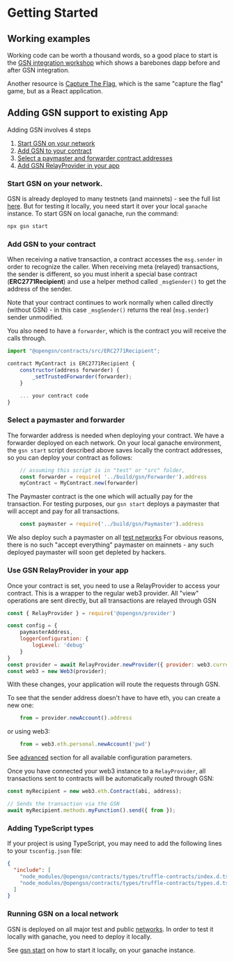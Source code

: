 # Getting Started

## Working examples <a id="working_example"></a>

Working code can be worth a thousand words, so a good place to start is the
[GSN integration workshop](https://github.com/opengsn/workshop) which shows a
barebones dapp before and after GSN integration.

Another resource is [Capture The Flag](https://github.com/opengsn/ctf-react), 
which is the same "capture the flag" game, but as a React application.

## Adding GSN support to existing App

Adding GSN involves 4 steps

1. [Start GSN on your network](#start-gsn)
2. [Add GSN to your contract](#add-to-contract)
3. [Select a paymaster and forwarder contract addresses](#select-paymaster)
4. [Add GSN RelayProvider in your app](#add-provider)


### Start GSN on your network. <a id='start-gsn'></a>

GSN is already deployed to many testnets (and mainnets) - see the full list [here](/networks).
But for testing it locally, you need start it over your local `ganache` instance.
To start GSN on local ganache, run the command:
```bash
npx gsn start
```

### Add GSN to your contract <a id='add-to-contract'></a>
When receiving a native transaction, a contract accesses the `msg.sender` in order to recognize the caller.
When receiving meta (relayed) transactions, the sender is different, so you must inherit
a special base contract (**ERC2771Recipient**) and use a helper method called `_msgSender()` to get the
address of the sender.

Note that your contract continues to work normally when called directly (without GSN) - in this case `_msgSender()` 
returns the real (`msg.sender`) sender unmodified.

You also need to have a `forwarder`, which is the contract you will receive the calls through.

```javascript
import "@opengsn/contracts/src/ERC2771Recipient";

contract MyContract is ERC2771Recipient {
    constructor(address forwarder) {
        _setTrustedForwarder(forwarder);
    }

    ... your contract code
}
```

### Select a paymaster and forwarder <a id="select-paymaster"></a>

The forwarder address is needed when deploying your contract. We have a forwarder deployed on each network.
On your local ganache environment, the `gsn start` script described above saves locally the contract
addresses, so you can deploy your contract as follows:

```javascript
    // assuming this script is in "test" or "src" folder, 
    const forwarder = require( '../build/gsn/Forwarder').address
    myContract = MyContract.new(forwarder)
```

The Paymaster contract is the one which will actually pay for the transaction.
For testing purposes, our `gsn start` deploys a paymaster that will accept and pay for all transactions.

```javascript
    const paymaster = require('../build/gsn/Paymaster').address
```

We also deploy such a paymaster on all [test networks](/networks.md)
For obvious reasons, there is no such "accept everything" paymaster on mainnets - any such deployed paymaster will soon get depleted by hackers.

### Use GSN RelayProvider in your app <a id="add-provider"></a>

Once your contract is set, you need to use a RelayProvider to access your contract. This is a wrapper to the regular web3 provider. All "view" operations are sent directly, but all transactions
are relayed through GSN

```javascript
const { RelayProvider } = require('@opengsn/provider')

const config = { 
    paymasterAddress,
    loggerConfiguration: {
        logLevel: 'debug'
    }
}
const provider = await RelayProvider.newProvider({ provider: web3.currentProvider, config }).init()
const web3 = new Web3(provider);
```

With these changes, your application will route the requests through GSN.

To see that the sender address doesn't have to have eth, you can create a new one:
```js
    from = provider.newAccount().address
```
or using web3:
```js
    from = web3.eth.personal.newAccount('pwd')
```

See [advanced](advanced.md) section for all available configuration parameters. 

Once you have connected your web3 instance to a `RelayProvider`, all transactions sent to contracts will be automatically routed through GSN:

```javascript
const myRecipient = new web3.eth.Contract(abi, address);

// Sends the transaction via the GSN
await myRecipient.methods.myFunction().send({ from });
```


### Adding TypeScript types

If your project is using TypeScript, you may need to add the following lines to your `tsconfig.json` file:

```json
{
  "include": [
    "node_modules/@opengsn/contracts/types/truffle-contracts/index.d.ts",
    "node_modules/@opengsn/contracts/types/truffle-contracts/types.d.ts"
  ]
}

```

### Running GSN on a local network

GSN is deployed on all major test and public [networks](/networks.md). 
In order to test it locally with ganache, you need to deploy it locally.

See [gsn start](gsn-helpers.md#start) on how to start it locally, on your ganache instance.
